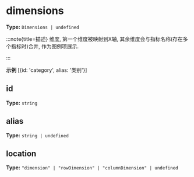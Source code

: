 # dimensions

**Type:** `Dimensions | undefined`

:::note{title=描述}
维度, 第一个维度被映射到X轴, 其余维度会与指标名称(存在多个指标时)合并, 作为图例项展示.

:::

**示例**
[{id: 'category', alias: '类别'}]




## id

**Type:** `string`

## alias

**Type:** `string | undefined`

## location

**Type:** `"dimension" | "rowDimension" | "columnDimension" | undefined`

